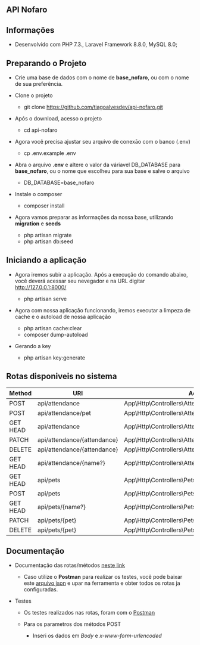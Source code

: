 ## API Nofaro

## Informações

- Desenvolvido com PHP 7.3., Laravel Framework 8.8.0, MySQL 8.0;

## Preparando o Projeto

- Crie uma base de dados com o nome de **base_nofaro**, ou com o nome de sua preferência.

- Clone o projeto
	- git clone https://github.com/tiagoalvesdev/api-nofaro.git

- Após o download, acesso o projeto
	- cd api-nofaro

- Agora você precisa ajustar seu arquivo de conexāo com o banco (.env)
	- cp .env.example .env

- Abra o arquivo **.env** e altere o valor da váriavel DB_DATABASE para **base_nofaro**, ou o nome que escolheu para sua base e salve o arquivo
	- DB_DATABASE=base_nofaro

- Instale o composer
	- composer install

- Agora vamos preparar as informações da nossa base, utilizando **migration** e **seeds**
	- php artisan migrate
	- php artisan db:seed

## Iniciando a aplicação

- Agora iremos subir a aplicação. Após a execução do comando abaixo, você deverá acessar seu nevegador e na URL digitar http://127.0.0.1:8000/
	- php artisan serve

- Agora com nossa aplicação funcionando, iremos executar a limpeza de cache e o autoload de nossa aplicação
	- php artisan cache:clear
	- composer dump-autoload

- Gerando a key
	- php artisan key:generate

## Rotas disponiveis no sistema

Method      | URI                                      	| Action
----------- | ---------------------------------------- 	| --------------------------------------------------
POST     	| api/attendance              			   	| App\Http\Controllers\AttendancesController@store 
POST     	| api/attendance/pet          				| App\Http\Controllers\AttendancesController@insert 	
GET HEAD 	| api/attendance              				| App\Http\Controllers\AttendancesController@index  
PATCH    	| api/attendance/{attendance}      			| App\Http\Controllers\AttendancesController@update 
DELETE   	| api/attendance/{attendance}				| App\Http\Controllers\AttendancesController@delete 
GET HEAD 	| api/attendance/{name?}					| App\Http\Controllers\AttendancesController@show   
GET HEAD 	| api/pets 									| App\Http\Controllers\PetsController@index         
POST     	| api/pets                    				| App\Http\Controllers\PetsController@store         
GET HEAD 	| api/pets/{name?}            				| App\Http\Controllers\PetsController@showName      
PATCH    	| api/pets/{pet}              				| App\Http\Controllers\PetsController@update        
DELETE   	| api/pets/{pet}              				| App\Http\Controllers\PetsController@delete

## Documentação

- Documentação das rotas/métodos [neste link](https://documenter.getpostman.com/view/12479411/TVRha8MB)

	- Caso utilize o **Postman** para realizar os testes, você pode baixar este [arquivo json](https://drive.google.com/file/d/195iS4ctq8Kn2JczzQlqHSlomuhQnZ_v6/view?usp=sharing) e upar na ferramenta e obter todos os rotas ja configuradas.

- Testes
	- Os testes realizados nas rotas, foram com o [Postman](https://www.postman.com/)

	- Para os parametros dos métodos POST
		- Inseri os dados em *Body* e *x-www-form-urlencoded*

